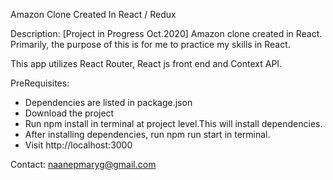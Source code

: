 Amazon Clone Created In React / Redux 

Description: 
[Project in Progress Oct.2020] Amazon clone created in React. 
Primarily, the purpose of this is for me to practice my skills in React.

This app utilizes React Router, React js front end and Context API.


PreRequisites:
- Dependencies are listed in package.json
- Download the project
- Run npm install in terminal at project level.This will install dependencies. 
- After installing dependencies, run npm run start in terminal. 
- Visit http://localhost:3000 

Contact: 
naanepmaryg@gmail.com
